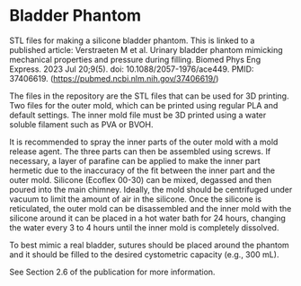 # Bladder Phantom
STL files for making a silicone bladder phantom. 
This is linked to a published article: Verstraeten M et al. Urinary bladder phantom mimicking mechanical properties and pressure during filling. Biomed Phys Eng Express. 2023 Jul 20;9(5). doi: 10.1088/2057-1976/ace449. PMID: 37406619. (https://pubmed.ncbi.nlm.nih.gov/37406619/)


The files in the repository are the STL files that can be used for 3D printing.
Two files for the outer mold, which can be printed using regular PLA and default settings.
The inner mold file must be 3D printed using a water soluble filament such as PVA or BVOH.

It is recommended to spray the inner parts of the outer mold with a mold release agent. The three parts can then be assembled using screws. If necessary, a layer of parafine can be applied to make the inner part hermetic due to the inaccuracy of the fit between the inner part and the outer mold. Silicone (Ecoflex 00-30) can be mixed, degassed and then poured into the main chimney. Ideally, the mold should be centrifuged under vacuum to limit the amount of air in the silicone. Once the silicone is reticulated, the outer mold can be disassembled and the inner mold with the silicone around it can be placed in a hot water bath for 24 hours, changing the water every 3 to 4 hours until the inner mold is completely dissolved. 

To best mimic a real bladder, sutures should be placed around the phantom and it should be filled to the desired cystometric capacity (e.g., 300 mL).

See Section 2.6 of the publication for more information.
